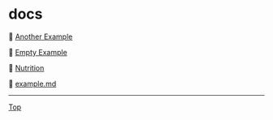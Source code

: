 <link rel="stylesheet" href="https://use.fontawesome.com/releases/v5.7.2/css/all.css" integrity="sha384-fnmOCqbTlWIlj8LyTjo7mOUStjsKC4pOpQbqyi7RrhN7udi9RwhKkMHpvLbHG9Sr" crossorigin="anonymous">

# docs

📁 [Another Example](Another%20Example/index.md)

📁 [Empty Example](Empty%20Example/index.md)

📁 [Nutrition](Nutrition/index.md)


📄 [example.md](example.md)

---
<a href="#top"><i class="fas fa-asterisk"></i> Top</a>
